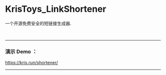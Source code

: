 # KrisToys_LinkShortener

一个开源免费安全的短链接生成器.

<br />
<hr />

### 演示 Demo ：

<a href = 'https://kris.run/shortener/' target="_blank">https://kris.run/shortener/</a>

<hr />
